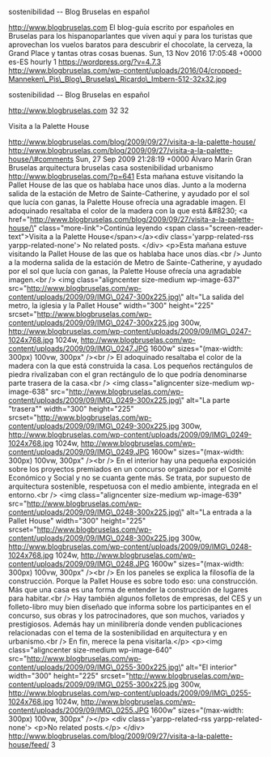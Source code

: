 sostenibilidad -- Blog Bruselas en español

http://www.blogbruselas.com El blog-guía escrito por españoles en
Bruselas para los hispanoparlantes que viven aquí y para los turistas
que aprovechan los vuelos baratos para descubrir el chocolate, la
cerveza, la Grand Place y tantas otras cosas buenas. Sun, 13 Nov 2016
17:05:48 +0000 es-ES hourly 1 https://wordpress.org/?v=4.7.3
http://www.blogbruselas.com/wp-content/uploads/2016/04/cropped-Manneken\_Pis\_Blog\_Bruselas\_Ricardo\_Imbern-512-32x32.jpg

sostenibilidad -- Blog Bruselas en español

http://www.blogbruselas.com 32 32

Visita a la Palette House

http://www.blogbruselas.com/blog/2009/09/27/visita-a-la-palette-house/
http://www.blogbruselas.com/blog/2009/09/27/visita-a-la-palette-house/\#comments
Sun, 27 Sep 2009 21:28:19 +0000 Álvaro Marín Gran Bruselas arquitectura
bruselas casa sostenibilidad urbanismo
http://www.blogbruselas.com/?p=641 Esta mañana estuve visitando la
Pallet House de las que os hablaba hace unos días. Junto a la moderna
salida de la estación de Metro de Sainte-Catherine, y ayudado por el sol
que lucía con ganas, la Palette House ofrecía una agradable imagen. El
adoquinado resaltaba el color de la madera con la que está &\#8230; \<a
href=\"http://www.blogbruselas.com/blog/2009/09/27/visita-a-la-palette-house/\"
class=\"more-link\"\>Continúa leyendo \<span
class=\"screen-reader-text\"\>Visita a la Palette
House\</span\>\</a\>\<div class=\'yarpp-related-rss
yarpp-related-none\'\> No related posts. \</div\> \<p\>Esta mañana
estuve visitando la Pallet House de las que os hablaba hace unos
días.\<br /\> Junto a la moderna salida de la estación de Metro de
Sainte-Catherine, y ayudado por el sol que lucía con ganas, la Palette
House ofrecía una agradable imagen.\<br /\> \<img class=\"aligncenter
size-medium wp-image-637\"
src=\"http://www.blogbruselas.com/wp-content/uploads/2009/09/IMG\_0247-300x225.jpg\"
alt=\"La salida del metro, la iglesia y la Pallet House\" width=\"300\"
height=\"225\"
srcset=\"http://www.blogbruselas.com/wp-content/uploads/2009/09/IMG\_0247-300x225.jpg
300w,
http://www.blogbruselas.com/wp-content/uploads/2009/09/IMG\_0247-1024x768.jpg
1024w,
http://www.blogbruselas.com/wp-content/uploads/2009/09/IMG\_0247.JPG
1600w\" sizes=\"(max-width: 300px) 100vw, 300px\" /\>\<br /\> El
adoquinado resaltaba el color de la madera con la que está construida la
casa. Los pequeños rectángulos de piedra rivalizaban con el gran
rectángulo de lo que podría denominarse parte trasera de la casa.\<br
/\> \<img class=\"aligncenter size-medium wp-image-638\"
src=\"http://www.blogbruselas.com/wp-content/uploads/2009/09/IMG\_0249-300x225.jpg\"
alt=\"La parte &quot;trasera&quot;\" width=\"300\" height=\"225\"
srcset=\"http://www.blogbruselas.com/wp-content/uploads/2009/09/IMG\_0249-300x225.jpg
300w,
http://www.blogbruselas.com/wp-content/uploads/2009/09/IMG\_0249-1024x768.jpg
1024w,
http://www.blogbruselas.com/wp-content/uploads/2009/09/IMG\_0249.JPG
1600w\" sizes=\"(max-width: 300px) 100vw, 300px\" /\>\<br /\> En el
interior hay una pequeña exposición sobre los proyectos premiados en un
concurso organizado por el Comité Económico y Social y no se cuanta
gente más. Se trata, por supuesto de arquitectura sostenible, respetuosa
con el medio ambiente, integrada en el entorno.\<br /\> \<img
class=\"aligncenter size-medium wp-image-639\"
src=\"http://www.blogbruselas.com/wp-content/uploads/2009/09/IMG\_0248-300x225.jpg\"
alt=\"La entrada a la Pallet House\" width=\"300\" height=\"225\"
srcset=\"http://www.blogbruselas.com/wp-content/uploads/2009/09/IMG\_0248-300x225.jpg
300w,
http://www.blogbruselas.com/wp-content/uploads/2009/09/IMG\_0248-1024x768.jpg
1024w,
http://www.blogbruselas.com/wp-content/uploads/2009/09/IMG\_0248.JPG
1600w\" sizes=\"(max-width: 300px) 100vw, 300px\" /\>\<br /\> En los
paneles se explica la filosofía de la construcción. Porque la Pallet
House es sobre todo eso: una construcción. Más que una casa es una forma
de entender la construcción de lugares para habitar.\<br /\> Hay también
algunos folletos de empresas, del CES y un folleto-libro muy bien
diseñado que informa sobre los participantes en el concurso, sus obras y
los patrocinadores, que son muchos, variados y prestigiosos. Además hay
un minilibrería donde venden publicaciones relacionadas con el tema de
la sostenibilidad en arquitectura y en urbanismo.\<br /\> En fin, merece
la pena visitarla.\</p\> \<p\>\<img class=\"aligncenter size-medium
wp-image-640\"
src=\"http://www.blogbruselas.com/wp-content/uploads/2009/09/IMG\_0255-300x225.jpg\"
alt=\"El interior\" width=\"300\" height=\"225\"
srcset=\"http://www.blogbruselas.com/wp-content/uploads/2009/09/IMG\_0255-300x225.jpg
300w,
http://www.blogbruselas.com/wp-content/uploads/2009/09/IMG\_0255-1024x768.jpg
1024w,
http://www.blogbruselas.com/wp-content/uploads/2009/09/IMG\_0255.JPG
1600w\" sizes=\"(max-width: 300px) 100vw, 300px\" /\>\</p\> \<div
class=\'yarpp-related-rss yarpp-related-none\'\> \<p\>No related
posts.\</p\> \</div\>
http://www.blogbruselas.com/blog/2009/09/27/visita-a-la-palette-house/feed/
3
